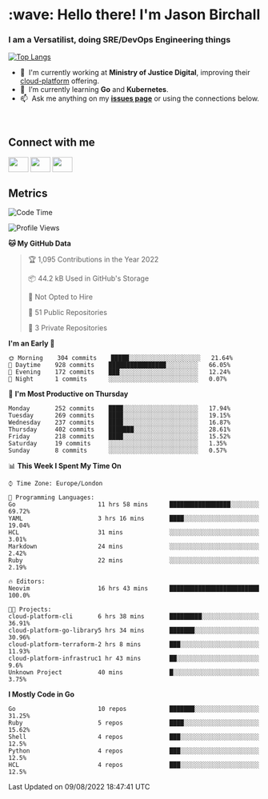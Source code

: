 <h1 align="left" id="jason-title">:wave: Hello there! I'm Jason Birchall</h1>
<h3 align="left">I am a Versatilist, doing SRE/DevOps Engineering things</h3>

[![Top Langs](https://github-readme-stats.vercel.app/api?username=jasonBirchall&show_icons=true&count_private=true&include_all_commits=true&theme=gruvbox)](https://github.com/anuraghazra/github-readme-stats)

- :office: &nbsp;I'm currently working at **Ministry of Justice Digital**, improving their [cloud-platform](https://github.com/ministryofjustice/cloud-platform) offering.
- :seedling: &nbsp;I’m currently learning **Go** and **Kubernetes**.
- :mailbox: &nbsp;Ask me anything on my **[issues page]** or using the connections below.


<br>

<h2>Connect with me</h2>
<p>
<a href="https://twitter.com/jsonBirchall" target="blank"><img align="center" src="https://cdn.jsdelivr.net/npm/simple-icons@3.0.1/icons/twitter.svg" alt="" height="30" width="40" /></a>
<a href="https://keybase.io/json0" target="blank"><img align="center" src="https://cdn.jsdelivr.net/npm/simple-icons@3.0.1/icons/keybase.svg" alt="" height="30" width="40" /></a>
<a href="https://www.reddit.com/user/kakorate" target="blank"><img align="center" src="https://cdn.jsdelivr.net/npm/simple-icons@3.0.1/icons/reddit.svg" alt="" height="30" width="40" /></a>
</p>

<h2>Metrics</h2>

<!--START_SECTION:waka-->
![Code Time](http://img.shields.io/badge/Code%20Time-0%20secs-blue)

![Profile Views](http://img.shields.io/badge/Profile%20Views-1-blue)

**🐱 My GitHub Data** 

> 🏆 1,095 Contributions in the Year 2022
 > 
> 📦 44.2 kB Used in GitHub's Storage 
 > 
> 🚫 Not Opted to Hire
 > 
> 📜 51 Public Repositories 
 > 
> 🔑 3 Private Repositories  
 > 
**I'm an Early 🐤** 

```text
🌞 Morning    304 commits    █████░░░░░░░░░░░░░░░░░░░░   21.64% 
🌆 Daytime    928 commits    ████████████████░░░░░░░░░   66.05% 
🌃 Evening    172 commits    ███░░░░░░░░░░░░░░░░░░░░░░   12.24% 
🌙 Night      1 commits      ░░░░░░░░░░░░░░░░░░░░░░░░░   0.07%

```
📅 **I'm Most Productive on Thursday** 

```text
Monday       252 commits    ████░░░░░░░░░░░░░░░░░░░░░   17.94% 
Tuesday      269 commits    ████░░░░░░░░░░░░░░░░░░░░░   19.15% 
Wednesday    237 commits    ████░░░░░░░░░░░░░░░░░░░░░   16.87% 
Thursday     402 commits    ███████░░░░░░░░░░░░░░░░░░   28.61% 
Friday       218 commits    ████░░░░░░░░░░░░░░░░░░░░░   15.52% 
Saturday     19 commits     ░░░░░░░░░░░░░░░░░░░░░░░░░   1.35% 
Sunday       8 commits      ░░░░░░░░░░░░░░░░░░░░░░░░░   0.57%

```


📊 **This Week I Spent My Time On** 

```text
⌚︎ Time Zone: Europe/London

💬 Programming Languages: 
Go                       11 hrs 58 mins      █████████████████░░░░░░░░   69.72% 
YAML                     3 hrs 16 mins       ████░░░░░░░░░░░░░░░░░░░░░   19.04% 
HCL                      31 mins             ░░░░░░░░░░░░░░░░░░░░░░░░░   3.01% 
Markdown                 24 mins             ░░░░░░░░░░░░░░░░░░░░░░░░░   2.42% 
Ruby                     22 mins             ░░░░░░░░░░░░░░░░░░░░░░░░░   2.19%

🔥 Editors: 
Neovim                   16 hrs 43 mins      █████████████████████████   100.0%

🐱‍💻 Projects: 
cloud-platform-cli       6 hrs 38 mins       █████████░░░░░░░░░░░░░░░░   36.91% 
cloud-platform-go-library5 hrs 34 mins       ███████░░░░░░░░░░░░░░░░░░   30.96% 
cloud-platform-terraform-2 hrs 8 mins        ███░░░░░░░░░░░░░░░░░░░░░░   11.93% 
cloud-platform-infrastruc1 hr 43 mins        ██░░░░░░░░░░░░░░░░░░░░░░░   9.6% 
Unknown Project          40 mins             █░░░░░░░░░░░░░░░░░░░░░░░░   3.75%

```

**I Mostly Code in Go** 

```text
Go                       10 repos            ███████░░░░░░░░░░░░░░░░░░   31.25% 
Ruby                     5 repos             ████░░░░░░░░░░░░░░░░░░░░░   15.62% 
Shell                    4 repos             ███░░░░░░░░░░░░░░░░░░░░░░   12.5% 
Python                   4 repos             ███░░░░░░░░░░░░░░░░░░░░░░   12.5% 
HCL                      4 repos             ███░░░░░░░░░░░░░░░░░░░░░░   12.5%

```



 Last Updated on 09/08/2022 18:47:41 UTC
<!--END_SECTION:waka-->

<!-- links -->

[issues page]: https://github.com/jasonBirchall/jasonBirchall/issues "jasonBirchall/issues"
